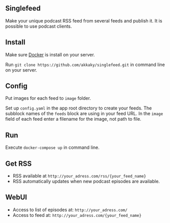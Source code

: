 ## Singlefeed
Make your unique podcast RSS feed from several feeds and publish it. It is possible to use podcast clients.

## Install 
Make sure [Docker](https://www.docker.com/) is install on your server.

Run `git clone https://github.com/akkaky/singlefeed.git` in command line on your server.

## Config
Put images for each feed to `image` folder. 

Set up `config.yaml` in the app root directory to create your feeds.
The subblock names of the `feeds` block are using in your feed URL. 
In the `image` field of each feed enter a filename for the image, not path to file.

## Run
Execute `docker-compose up` in command line.

## Get RSS
- RSS available at `http://your_adress.com/rss/{your_feed_name}`
- RSS automatically updates when new podcast episodes are available.

## WebUI
- Access to list of episodes at: `http://your_adress.com/`
- Access to feed at: `http://your_adress.com/{your_feed_name}`
